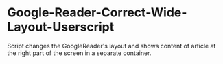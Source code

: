 Google-Reader-Correct-Wide-Layout-Userscript
=======================================

Script changes the GoogleReader's layout and shows content of article at the right part of the screen in a separate container.